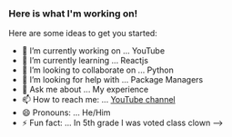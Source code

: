 ### Here is what I'm working on!

Here are some ideas to get you started:

- 🔭 I’m currently working on ... YouTube
- 🌱 I’m currently learning ... Reactjs
- 👯 I’m looking to collaborate on ... Python
- 🤔 I’m looking for help with ... Package Managers
- 💬 Ask me about ... My experience
- 📫 How to reach me: ... [YouTube channel](https://www.youtube.com/user/Danteburnett/videos)
- 😄 Pronouns: ... He/Him
- ⚡ Fun fact: ... In 5th grade I was voted class clown
-->
